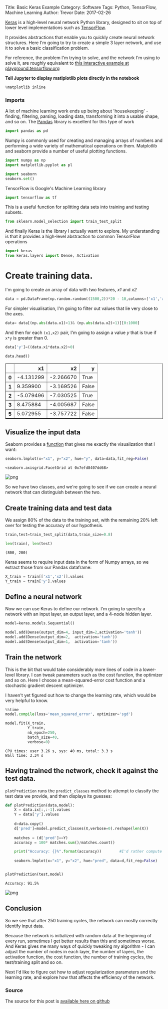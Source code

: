 Title:  Basic Keras Example
Category: Software
Tags: Python, TensorFlow, Machine Learning
Author: Trevor
Date: 2017-02-26


[Keras](https://keras.io/) is a high-level neural network Python library, designed to sit on top of lower level implementations such as [TensorFlow](https://www.tensorflow.org/).

It provides abstractions that enable you to quickly create neural network structures.  Here I'm going to try to create a simple 3 layer network, and use it to solve a basic classification problem.

For reference, the problem I'm trying to solve, and the network I'm using to solve it, are roughly equivalent to [this interactive example  at playground.tensorflow.org](http://playground.tensorflow.org/#activation=relu&regularization=L1&batchSize=10&dataset=xor&regDataset=reg-plane&learningRate=0.003&regularizationRate=0.001&noise=0&networkShape=4,1&seed=0.92802&showTestData=false&discretize=false&percTrainData=50&x=true&y=true&xTimesY=false&xSquared=false&ySquared=false&cosX=false&sinX=false&cosY=false&sinY=false&collectStats=false&problem=classification&initZero=false&hideText=false)


**Tell Jupyter to display matlplotlib plots directly in the notebook**


```python
%matplotlib inline
```

### Imports

A lot of machine learning work ends up being about 'housekeeping' - finding, filtering, parsing, loading data, transforming it into a usable shape, and so on.  The [Pandas](http://pandas.pydata.org/) library is excellent for this type of work


```python
import pandas as pd
```

Numpy is commonly used for creating and managing arrays of numbers and performing a wide variety of mathematical operations on them.  Matplotlib and seaborn provide a number of useful plotting functions.


```python
import numpy as np
import matplotlib.pyplot as pl
```


```python
import seaborn
seaborn.set()
```

TensorFlow is Google's Machine Learning library


```python
import tensorflow as tf
```

This is a useful function for splitting data sets into training and testing subsets.


```python
from sklearn.model_selection import train_test_split
```

And finally Keras is the library I actually want to explore.  My understanding is that it provides a high-level abstraction to common TensorFlow operations


```python
import keras
from keras.layers import Dense, Activation
```

# Create training data.

I'm going to create an array of data with two features, *x1* and *x2*


```python
data = pd.DataFrame(np.random.random((1500,2))*20 - 10,columns=['x1','x2'])
```

For simpler visualisation, I'm going to filter out values that lie very close to the axes.


```python
data= data[(np.abs(data.x1)>1)& (np.abs(data.x2)>1)][0:1000]
```

And then for each `(x1,x2)` pair, I'm going to assign a value *y* that is true if `x*y` is greater than 0.


```python
data['y']=((data.x1*data.x2)>0)
```


```python
data.head()
```




<div>
<table border="1" class="dataframe table table-striped table-bordered">
  <thead>
    <tr style="text-align: right;">
      <th></th>
      <th>x1</th>
      <th>x2</th>
      <th>y</th>
    </tr>
  </thead>
  <tbody>
    <tr>
      <th>0</th>
      <td>-4.131299</td>
      <td>-2.266670</td>
      <td>True</td>
    </tr>
    <tr>
      <th>1</th>
      <td>9.359900</td>
      <td>-3.169526</td>
      <td>False</td>
    </tr>
    <tr>
      <th>2</th>
      <td>-5.079496</td>
      <td>-7.030525</td>
      <td>True</td>
    </tr>
    <tr>
      <th>3</th>
      <td>8.475884</td>
      <td>-4.005687</td>
      <td>False</td>
    </tr>
    <tr>
      <th>5</th>
      <td>5.072955</td>
      <td>-3.757722</td>
      <td>False</td>
    </tr>
  </tbody>
</table>
</div>



## Visualize the input data

Seaborn provides a [function](http://seaborn.pydata.org/generated/seaborn.lmplot.html) that gives me exactly the visualization that I want:


```python
seaborn.lmplot(x="x1", y="x2", hue="y", data=data,fit_reg=False)
```




    <seaborn.axisgrid.FacetGrid at 0x7efd8407dd68>




![png](images/basic_keras_example/output_23_1.png)


So we have two classes, and we're going to see if we can create a neural network that can distinguish between the two.

## Create training data and test data

We assign 80% of the data to the training set, with the remaining 20% left over for testing the accuracy of our hypothesis.


```python
train,test=train_test_split(data,train_size=0.8)
```


```python
len(train), len(test)
```




    (800, 200)



Keras seems to require input data in the form of Numpy arrays, so we extract those from our Pandas dataframe:


```python
X_train = train[['x1','x2']].values
Y_train = train['y'].values
```

## Define a neural network

Now we can use Keras to define our network. I'm going to specify a network with an input layer, an output layer, and a 4-node hidden layer.


```python
model=keras.models.Sequential()

model.add(Dense(output_dim=4, input_dim=2,activation='tanh'))
model.add(Dense(output_dim=2,  activation='tanh'))
model.add(Dense(output_dim=1,  activation='tanh'))

```

## Train the network

This is the bit that would take considerably more lines of code in a lower-level library.  I can tweak parameters such as the cost function, the optimizer and so on. Here I choose a mean-squared-error cost function and a stochastic gradient descent optimizer.

I haven't yet figured out how to change the learning rate, which would be very helpful to know.


```python
%%time
model.compile(loss='mean_squared_error', optimizer='sgd')

model.fit(X_train,
          Y_train,
          nb_epoch=250,
          batch_size=40,
          verbose=0)

```

    CPU times: user 3.26 s, sys: 40 ms, total: 3.3 s
    Wall time: 3.34 s


## Having trained the network, check it against the test data.

`plotPrediction` runs the `predict_classes` method to attempt to classify the test data we provide, and then displays its guesses:


```python
def plotPrediction(data,model):
    X = data.ix[:,:-1].values
    Y = data['y'].values
    
    d=data.copy()
    d['pred']=model.predict_classes(X,verbose=0).reshape(len(X))
    
    matches = (d['pred']==Y)
    accuracy = 100* matches.sum()/matches.count()

    print("Accuracy: {}%".format(accuracy))        #I'd rather compute an F-Score here.
    
    seaborn.lmplot(x="x1", y="x2", hue="pred", data=d,fit_reg=False)
```


```python

plotPrediction(test,model)
```

    Accuracy: 91.5%



![png](images/basic_keras_example/output_36_1.png)


## Conclusion

So we see that after 250 training cycles, the network can mostly correctly identify input data.

Because the network is initialized with random data at the beginning of every run, sometimes I get better results than this and sometimes worse.  And Keras gives me many ways of quickly tweaking my algorithm - I can adjust the number of nodes in each layer, the number of layers, the activation function, the cost function, the number of training cycles, the test/training split and so on.  

Next I'd like to figure out how to adjust regularization parameters and the learning rate, and explore how that affects the efficiency of the network.

### Source

The source for this post is [available here on github](https://github.com/trvrm/notebooks/blob/master/Basic%20Keras%20example.ipynb)